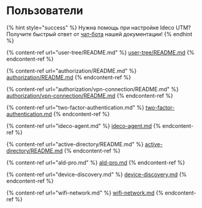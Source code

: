 # Пользователи

{% hint style="success" %}
Нужна помощь при настройке Ideco UTM? Получите быстрый ответ от [чат-бота](https://gpt-docs.ideco.ru/) нашей документации!
{% endhint %}

{% content-ref url="user-tree/README.md" %}
[user-tree/README.md](user-tree/README.md)
{% endcontent-ref %}

{% content-ref url="authorization/README.md" %}
[authorization/README.md](authorization/README.md)
{% endcontent-ref %}

{% content-ref url="authorization/vpn-connection/README.md" %}
[authorization/vpn-connection/README.md](authorization/vpn-connection/README.md)
{% endcontent-ref %}

{% content-ref url="two-factor-authentication.md" %}
[two-factor-authentication.md](two-factor-authentication.md)
{% endcontent-ref %}

{% content-ref url="ideco-agent.md" %}
[ideco-agent.md](ideco-agent.md)
{% endcontent-ref %}

{% content-ref url="active-directory/README.md" %}
[active-directory/README.md](active-directory/README.md)
{% endcontent-ref %}

{% content-ref url="ald-pro.md" %}
[ald-pro.md](ald-pro.md)
{% endcontent-ref %}

{% content-ref url="device-discovery.md" %}
[device-discovery.md](device-discovery.md)
{% endcontent-ref %}

{% content-ref url="wifi-network.md" %}
[wifi-network.md](wifi-network.md)
{% endcontent-ref %}